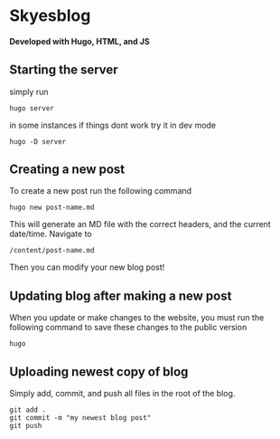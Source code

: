# Skyesblog
#### Developed with Hugo, HTML, and JS

## Starting the server
simply run
```
hugo server
```
in some instances if things dont work try it in dev mode
```
hugo -D server
```

## Creating a new post
To create a new post run the following command
```
hugo new post-name.md
```
This will generate an MD file with the correct headers, and the current date/time.
Navigate to 
```
/content/post-name.md
```
Then you can modify your new blog post!

## Updating blog after making a new post
When you update or make changes to the website, you must run the following command to save these changes to the public version
```
hugo
```

## Uploading newest copy of blog
Simply add, commit, and push all files in the root of the blog.
```
git add .
git commit -m "my newest blog post"
git push
```